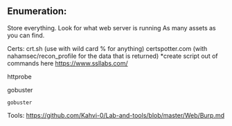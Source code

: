 

## Enumeration:

 Store everything.
 Look for what web server is running
 As many assets as you can find.
 
 Certs: crt.sh (use with wild card % for anything)
        certspotter.com  (with nahamsec/recon_profile for the data that is returned)
           *create script out of commands here
        https://www.ssllabs.com/
 
 
 httprobe
 
 
 gobuster
 
    gobuster 
 
 
 
Tools: 
https://github.com/Kahvi-0/Lab-and-tools/blob/master/Web/Burp.md
